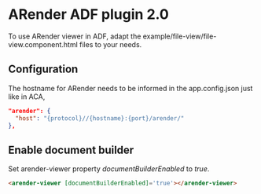 # ARender ADF plugin 2.0

To use ARender viewer in ADF, adapt the example/file-view/file-view.component.html files to your needs.

## Configuration

The hostname for ARender needs to be informed in the app.config.json just like in ACA,

```json
"arender": {
  "host": "{protocol}//{hostname}:{port}/arender/"
},
```

## Enable document builder

Set arender-viewer property *documentBuilderEnabled* to *true*.

```html
<arender-viewer [documentBuilderEnabled]='true'></arender-viewer>
```
